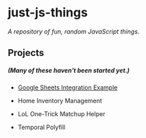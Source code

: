  # just-js-things
 
_A repository of fun, random JavaScript things._

## Projects
##### _(Many of these haven't been started yet.)_

* [Google Sheets Integration Example](/google-sheets-integration-example/)
    
* Home Inventory Management

* LoL One-Trick Matchup Helper

* Temporal Polyfill
